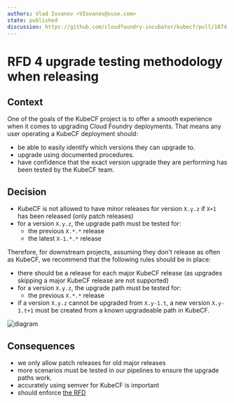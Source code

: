 ```yaml
---
authors: Vlad Iovanov <VIovanov@suse.com>
state: published
discussion: https://github.com/cloudfoundry-incubator/kubecf/pull/1074
---
```


# RFD 4 upgrade testing methodology when releasing

## Context

One of the goals of the KubeCF project is to offer a smooth experience when it comes to upgrading Cloud Foundry deployments.
That means any user operating a KubeCF deployment should:

- be able to easily identify which versions they can upgrade to.
- upgrade using documented procedures.
- have confidence that the exact version upgrade they are performing has been tested by the KubeCF team.

## Decision

- KubeCF is not allowed to have minor releases for version `X.y.z` if `X+1` has been released (only patch releases)
- for a version `X.y.z`, the upgrade path must be tested for:
  - the previous `X.*.*` release
  - the latest `X-1.*.*` release

Therefore, for downstream projects, assuming they don't release as often as KubeCF, we recommend that the following rules should be in place:

- there should be a release for each major KubeCF release (as upgrades skipping a major KubeCF release are not supported)
- for a version `X.y.z`, the upgrade path must be tested for:
  - the previous `X.*.*` release
- if a version `X.y.z` cannot be upgraded from `X.y-1.t`, a new version `X.y-1.t+1` must be created from a known upgradeable path in KubeCF.

![diagram](https://docs.google.com/drawings/d/e/2PACX-1vSK_9XqNiLbpzrQGnJ9BISSQq8DKTeE3yDjszyJfC7BdPuABO0QbAMMZruEoMnTFwhhtzCEGeXowqmh/pub?w=1037&h=918)

## Consequences

- we only allow patch releases for old major releases
- more scenarios must be tested in our pipelines to ensure the upgrade paths work.
- accurately using semver for KubeCF is important
- should enforce [the RFD](https://github.com/cloudfoundry-incubator/kubecf/blob/master/doc/rfd/0002/README.md)
